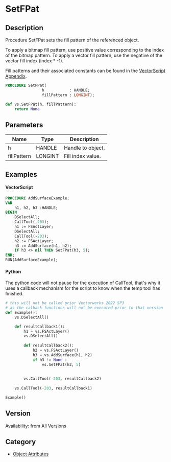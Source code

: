 # SetFPat

## Description
Procedure SetFPat sets the fill pattern of the referenced object.

To apply a bitmap fill pattern, use positive value corresponding to the index  of the bitmap pattern.  To apply a vector fill pattern, use the negative of the vector fill index (index * -1).

Fill patterns and their associated constants can be found in the [VectorScript Appendix](../Appendix/pages/Appendix%20E%20-%20Miscellaneous%20Selectors.md#fill-patterns).

```pascal
PROCEDURE SetFPat(
				h           : HANDLE;
				fillPattern : LONGINT);
```

```python
def vs.SetFPat(h, fillPattern):
    return None
```

## Parameters
|Name|Type|Description|
|---|---|---|
|h|HANDLE|Handle to object.|
|fillPattern|LONGINT|Fill index value.|

## Examples
#### VectorScript ####
```pascal
PROCEDURE AddSurfaceExample;
VAR
	h1, h2, h3 :HANDLE;
BEGIN
	DSelectAll;
	CallTool(-203);
	h1 := FSActLayer;
	DSelectAll;
	CallTool(-203);
	h2 := FSActLayer;
	h3 := AddSurface(h1, h2);
	IF h3 <> nil THEN SetFPat(h3, 5);
END;
RUN(AddSurfaceExample);
```

#### Python ####
The python code will not pause for the execution of CallTool, that's why it uses a callback mechanism for the script to know when the temp tool has finished.

```python
# this will not be called prior Vectorworks 2022 SP3
# as the calback functions will not be executed prior to that version
def Example():
	vs.DSelectAll()

	def resultCallback1():
		h1 = vs.FSActLayer()
		vs.DSelectAll()
		
		def resultCallback2():
			h2 = vs.FSActLayer()
			h3 = vs.AddSurface(h1, h2)
			if h3 != None :  
				vs.SetFPat(h3, 5)
		
		
		vs.CallTool(-203, resultCallback2)
			
	vs.CallTool(-203, resultCallback1)

Example()
```

## Version
Availability: from All Versions

## Category
* [Object Attributes](../Categories/Object%20Attributes.md)
